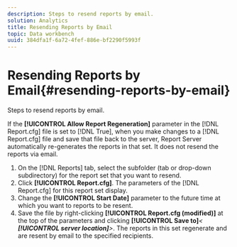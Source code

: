 ```yaml
---
description: Steps to resend reports by email.
solution: Analytics
title: Resending Reports by Email
topic: Data workbench
uuid: 384dfa1f-6a72-4fef-886e-bf2290f5993f
---
```


# Resending Reports by Email{#resending-reports-by-email}

Steps to resend reports by email.

If the **[!UICONTROL Allow Report Regeneration]** parameter in the [!DNL Report.cfg] file is set to [!DNL True], when you make changes to a [!DNL Report.cfg] file and save that file back to the server, Report Server automatically re-generates the reports in that set. It does not resend the reports via email. 

1. On the [!DNL Reports] tab, select the subfolder (tab or drop-down subdirectory) for the report set that you want to resend.
1. Click **[!UICONTROL Report.cfg]**. The parameters of the [!DNL Report.cfg] for this report set display.
1. Change the **[!UICONTROL Start Date]** parameter to the future time at which you want to reports to be resent.
1. Save the file by right-clicking **[!UICONTROL Report.cfg (modified)]** at the top of the parameters and clicking **[!UICONTROL Save to]***< **[!UICONTROL server location]**>*.
The reports in this set regenerate and are resent by email to the specified recipients. 
